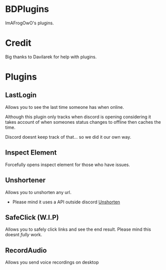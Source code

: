 # BDPlugins
ImAFrogOwO's plugins.
# Credit
Big thanks to Davilarek for help with plugins.
# Plugins
## LastLogin

Allows you to see the last time someone has when online.

Although this plugin only tracks when discord is opening considering it takes account of when someones status changes to offline then caches the time.

Discord doesnt keep track of that... so we did it our own way.
## Inspect Element
Forcefully opens inspect element for those who have issues.
## Unshortener
Allows you to unshorten any url. 
- Please mind it uses a API outside discord [Unshorten](https://unshorten.me)
## SafeClick (W.I.P)
Allows you to safely click links and see the end result. Please mind this doesnt *fully* work.
## RecordAudio
Allows you send voice recordings on desktop
